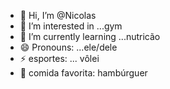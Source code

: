 - 👋 Hi, I’m @Nicolas
- 👀 I’m interested in ...gym
- 🌱 I’m currently learning ...nutricão 
- 😄 Pronouns: ...ele/dele
- ⚡ esportes: ... vôlei
- 🍕 comida favorita: hambúrguer 

<!---
Nicolasalmeida123/Nicolasalmeida123 is a ✨ special ✨ repository because its `README.md` (this file) appears on your GitHub profile.
You can click the Preview link to take a look at your changes.
--->
